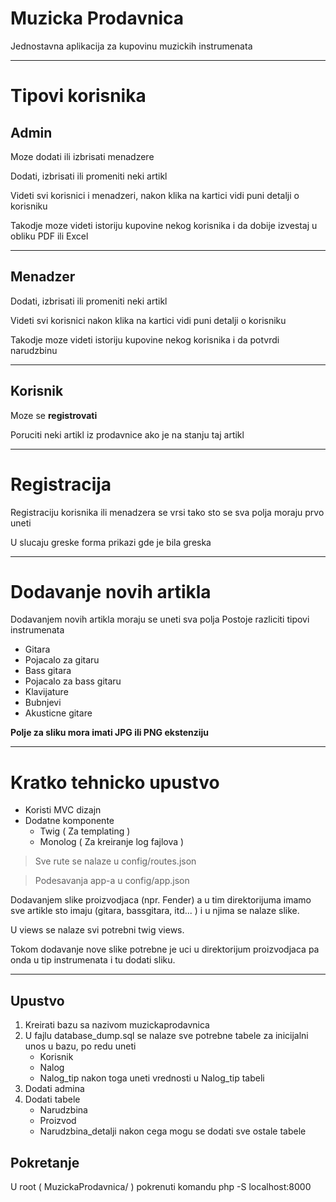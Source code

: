 # Muzicka Prodavnica

Jednostavna aplikacija za kupovinu muzickih instrumenata

---

# Tipovi korisnika 

## Admin

Moze dodati ili izbrisati menadzere

Dodati, izbrisati ili promeniti neki artikl

Videti svi korisnici i menadzeri, nakon klika na kartici vidi puni detalji o korisniku

Takodje moze videti istoriju kupovine nekog korisnika i da dobije izvestaj u obliku PDF ili Excel

---

## Menadzer

Dodati, izbrisati ili promeniti neki artikl

Videti svi korisnici nakon klika na kartici vidi puni detalji o korisniku

Takodje moze videti istoriju kupovine nekog korisnika i da potvrdi narudzbinu

---

## Korisnik 
Moze se **registrovati**

Poruciti neki artikl iz prodavnice ako je na stanju taj artikl

---

# Registracija

Registraciju korisnika ili menadzera se vrsi tako sto se sva polja moraju prvo uneti

U slucaju greske forma prikazi gde je bila greska

---

# Dodavanje novih artikla

Dodavanjem novih artikla moraju se uneti sva polja
Postoje razliciti tipovi instrumenata
- Gitara
- Pojacalo za gitaru
- Bass gitara
- Pojacalo za bass gitaru
- Klavijature 
- Bubnjevi
- Akusticne gitare

**Polje za sliku mora imati JPG ili PNG ekstenziju**

---

# Kratko tehnicko upustvo
- Koristi MVC dizajn
- Dodatne komponente 
    - Twig ( Za templating )
    - Monolog ( Za kreiranje log fajlova )

>Sve rute se nalaze u config/routes.json

>Podesavanja app-a u config/app.json

Dodavanjem slike proizvodjaca (npr. Fender) a u tim direktorijuma imamo sve artikle sto imaju (gitara, bassgitara, itd... ) i u njima se nalaze slike. 

U views se nalaze svi potrebni twig views.

Tokom dodavanje nove slike potrebne je uci u direktorijum proizvodjaca pa onda u tip instrumenata i tu dodati sliku.

---

## Upustvo

1. Kreirati bazu sa nazivom muzickaprodavnica
2. U fajlu database_dump.sql se nalaze sve potrebne tabele za inicijalni unos u bazu, po redu uneti
    - Korisnik
    - Nalog
    - Nalog_tip
nakon toga uneti vrednosti u Nalog_tip tabeli
3. Dodati admina
4. Dodati tabele
    - Narudzbina
    - Proizvod
    - Narudzbina_detalji
nakon cega mogu se dodati sve ostale tabele

## Pokretanje

U root ( MuzickaProdavnica/ ) pokrenuti komandu php -S localhost:8000


